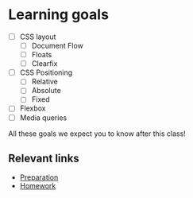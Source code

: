 # Learning goals

- [ ] CSS layout
  - [ ] Document Flow
  - [ ] Floats
  - [ ] Clearfix
- [ ] CSS Positioning
  - [ ] Relative
  - [ ] Absolute
  - [ ] Fixed
- [ ] Flexbox
- [ ] Media queries

All these goals we expect you to know after this class!

## Relevant links
* [Preparation](preparation.md)
* [Homework](homework.md)
